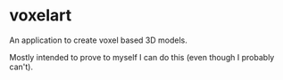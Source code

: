 # voxelart

An application to create voxel based 3D models.

Mostly intended to prove to myself I can do this (even though I probably can't).